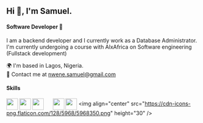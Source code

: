 <H2>Hi 👋, I'm Samuel.</H2>

<H4>Software Developer 🚀</H4>

I am a backend developer and I currently work as a Database Administrator. 
I'm currently undergoing a course with AlxAfrica on Software engineering (Fullstack development)

🌍 I'm based in Lagos, Nigeria. <BR>
📧 Contact me at nwene.samuel@gmail.com

<H4>Skills</H4>

<a><img align="center" src="https://cdn-icons-png.flaticon.com/128/5968/5968381.png" height="30" /></a>
<a><img align="center" src="https://cdn-icons-png.flaticon.com/512/753/753244.png" height="30" /></a>
<a><img align="center" src="https://cdn-icons-png.flaticon.com/128/5968/5968292.png" height="30" /></a>
&nbsp;&nbsp;&nbsp;&nbsp;
<a><img align="center" src="https://cdn-icons-png.flaticon.com/128/6132/6132221.png" height="30" /></a>
<a><img align="center" src="https://cdn-icons-png.flaticon.com/128/2748/2748383.png" height="30" /></a>
<a><img align="center" src="https://cdn-icons-png.flaticon.com/128/5968/5968350.png" height="30" /></a>
  
